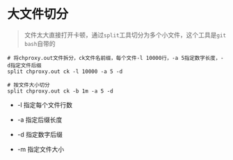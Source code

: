 # 大文件切分

> 文件太大直接打开卡顿，通过`split`工具切分为多个小文件，这个工具是`git bash`自带的

```shell
# 将chproxy.out文件拆分，ck文件名前缀，每个文件-l 10000行，-a 5指定数字长度，-d指定文件后缀
split chproxy.out ck -l 10000 -a 5 -d

# 按文件大小切分
split chproxy.out ck -b 1m -a 5 -d
```

* -l 指定每个文件行数 

* -a 指定后缀长度
* -d 指定数字后缀
* -m 指定文件大小